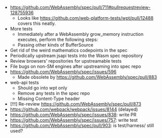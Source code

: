 - https://github.com/WebAssembly/spec/pull/711#pullrequestreview-128755936
  * Looks like https://github.com/web-platform-tests/wpt/pull/12488 covers this neatly.
- More tests
  * Immediately after a WebAssembly grow_memory instruction executes, perform the following steps:
  * Passing other kinds of BufferSource
- Get rid of the weird mathematics codepoints in the spec
- Periodically upstream jsapi tests into the Wasm spec repository
- Review browsers' repositories for upstreamable tests
- File bugs on non-SM engines after upstreaming into spec repo
- https://github.com/WebAssembly/spec/issues/596
  * Made obsolete by https://github.com/WebAssembly/spec/pull/883
- web-api tests
  * Should go into wpt only
  * Remove any tests in the spec repo
  * Missing Content-Type header
- \[!!!] Re-review https://github.com/WebAssembly/spec/pull/873
- https://github.com/webpack/webpack/issues/8144 (delayed)
- https://github.com/WebAssembly/spec/issues/838: write PR
- https://github.com/WebAssembly/spec/issues/757: write test
- https://github.com/WebAssembly/spec/pull/903: is test/harness/ still used?

